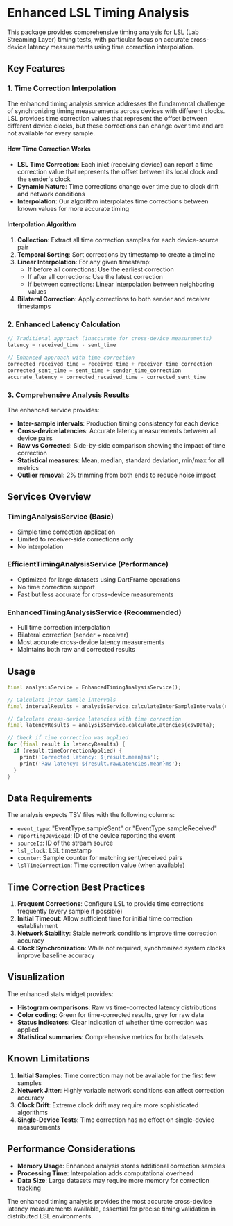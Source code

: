 # Enhanced LSL Timing Analysis

This package provides comprehensive timing analysis for LSL (Lab Streaming Layer) timing tests, with particular focus on accurate cross-device latency measurements using time correction interpolation.

## Key Features

### 1. Time Correction Interpolation

The enhanced timing analysis service addresses the fundamental challenge of synchronizing timing measurements across devices with different clocks. LSL provides time correction values that represent the offset between different device clocks, but these corrections can change over time and are not available for every sample.

#### How Time Correction Works

- **LSL Time Correction**: Each inlet (receiving device) can report a time correction value that represents the offset between its local clock and the sender's clock
- **Dynamic Nature**: Time corrections change over time due to clock drift and network conditions
- **Interpolation**: Our algorithm interpolates time corrections between known values for more accurate timing

#### Interpolation Algorithm

1. **Collection**: Extract all time correction samples for each device-source pair
2. **Temporal Sorting**: Sort corrections by timestamp to create a timeline
3. **Linear Interpolation**: For any given timestamp:
   - If before all corrections: Use the earliest correction
   - If after all corrections: Use the latest correction
   - If between corrections: Linear interpolation between neighboring values
4. **Bilateral Correction**: Apply corrections to both sender and receiver timestamps

### 2. Enhanced Latency Calculation

```dart
// Traditional approach (inaccurate for cross-device measurements)
latency = received_time - sent_time

// Enhanced approach with time correction
corrected_received_time = received_time + receiver_time_correction
corrected_sent_time = sent_time + sender_time_correction
accurate_latency = corrected_received_time - corrected_sent_time
```

### 3. Comprehensive Analysis Results

The enhanced service provides:

- **Inter-sample intervals**: Production timing consistency for each device
- **Cross-device latencies**: Accurate latency measurements between all device pairs
- **Raw vs Corrected**: Side-by-side comparison showing the impact of time correction
- **Statistical measures**: Mean, median, standard deviation, min/max for all metrics
- **Outlier removal**: 2% trimming from both ends to reduce noise impact

## Services Overview

### TimingAnalysisService (Basic)
- Simple time correction application
- Limited to receiver-side corrections only
- No interpolation

### EfficientTimingAnalysisService (Performance)
- Optimized for large datasets using DartFrame operations
- No time correction support
- Fast but less accurate for cross-device measurements

### EnhancedTimingAnalysisService (Recommended)
- Full time correction interpolation
- Bilateral correction (sender + receiver)
- Most accurate cross-device latency measurements
- Maintains both raw and corrected results

## Usage

```dart
final analysisService = EnhancedTimingAnalysisService();

// Calculate inter-sample intervals
final intervalResults = analysisService.calculateInterSampleIntervals(csvData);

// Calculate cross-device latencies with time correction
final latencyResults = analysisService.calculateLatencies(csvData);

// Check if time correction was applied
for (final result in latencyResults) {
  if (result.timeCorrectionApplied) {
    print('Corrected latency: ${result.mean}ms');
    print('Raw latency: ${result.rawLatencies.mean}ms');
  }
}
```

## Data Requirements

The analysis expects TSV files with the following columns:
- `event_type`: "EventType.sampleSent" or "EventType.sampleReceived"
- `reportingDeviceId`: ID of the device reporting the event
- `sourceId`: ID of the stream source
- `lsl_clock`: LSL timestamp
- `counter`: Sample counter for matching sent/received pairs
- `lslTimeCorrection`: Time correction value (when available)

## Time Correction Best Practices

1. **Frequent Corrections**: Configure LSL to provide time corrections frequently (every sample if possible)
2. **Initial Timeout**: Allow sufficient time for initial time correction establishment
3. **Network Stability**: Stable network conditions improve time correction accuracy
4. **Clock Synchronization**: While not required, synchronized system clocks improve baseline accuracy

## Visualization

The enhanced stats widget provides:
- **Histogram comparisons**: Raw vs time-corrected latency distributions
- **Color coding**: Green for time-corrected results, grey for raw data
- **Status indicators**: Clear indication of whether time correction was applied
- **Statistical summaries**: Comprehensive metrics for both datasets

## Known Limitations

1. **Initial Samples**: Time correction may not be available for the first few samples
2. **Network Jitter**: Highly variable network conditions can affect correction accuracy
3. **Clock Drift**: Extreme clock drift may require more sophisticated algorithms
4. **Single-Device Tests**: Time correction has no effect on single-device measurements

## Performance Considerations

- **Memory Usage**: Enhanced analysis stores additional correction samples
- **Processing Time**: Interpolation adds computational overhead
- **Data Size**: Large datasets may require more memory for correction tracking

The enhanced timing analysis provides the most accurate cross-device latency measurements available, essential for precise timing validation in distributed LSL environments.
